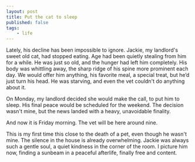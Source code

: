 ```yaml
---
layout: post
title: Put the cat to sleep
published: false
tags: 
    - life
---
```

Lately, his decline has been impossible to ignore. Jackie, my landlord's sweet old cat, had stopped eating. Age had been quietly stealing from him for a while. He was just so old, and the hunger had left him completely. His body was whittling away, the sharp ridge of his spine more prominent each day. We would offer him anything, his favorite meal, a special treat, but he’d just turn his head. He was starving, and even the vet couldn't do anything about it.

On Monday, my landlord decided she would make the call, to put him to sleep. His final peace would be scheduled for the weekend. The decision wasn't mine, but the news landed with a heavy, unavoidable finality.

And now it is Friday morning. The vet will be here around nine.

This is my first time this close to the death of a pet, even though he wasn't mine. The silence in the house is already overwhelming. Jackie was always such a gentle soul, a quiet kindness in the corner of the room. I picture him now, finding a sunbeam in a peaceful afterlife, finally free and content.
